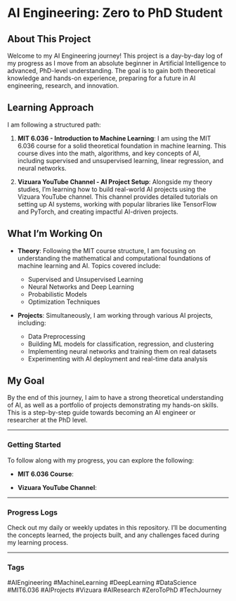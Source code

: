# **AI Engineering: Zero to PhD Student**

## **About This Project**

Welcome to my AI Engineering journey! This project is a day-by-day log of my progress as I move from an absolute beginner in Artificial Intelligence to advanced, PhD-level understanding. The goal is to gain both theoretical knowledge and hands-on experience, preparing for a future in AI engineering, research, and innovation.

## **Learning Approach**

I am following a structured path:

1. **MIT 6.036 - Introduction to Machine Learning**:
   I am using the MIT 6.036 course for a solid theoretical foundation in machine learning. This course dives into the math, algorithms, and key concepts of AI, including supervised and unsupervised learning, linear regression, and neural networks.

2. **Vizuara YouTube Channel - AI Project Setup**:
   Alongside my theory studies, I’m learning how to build real-world AI projects using the Vizuara YouTube channel. This channel provides detailed tutorials on setting up AI systems, working with popular libraries like TensorFlow and PyTorch, and creating impactful AI-driven projects.

## **What I’m Working On**

- **Theory**:
  Following the MIT course structure, I am focusing on understanding the mathematical and computational foundations of machine learning and AI. Topics covered include:

  - Supervised and Unsupervised Learning
  - Neural Networks and Deep Learning
  - Probabilistic Models
  - Optimization Techniques

- **Projects**:
  Simultaneously, I am working through various AI projects, including:

  - Data Preprocessing
  - Building ML models for classification, regression, and clustering
  - Implementing neural networks and training them on real datasets
  - Experimenting with AI deployment and real-time data analysis

## **My Goal**

By the end of this journey, I aim to have a strong theoretical understanding of AI, as well as a portfolio of projects demonstrating my hands-on skills. This is a step-by-step guide towards becoming an AI engineer or researcher at the PhD level.

---

### **Getting Started**

To follow along with my progress, you can explore the following:

- **MIT 6.036 Course**:

- **Vizuara YouTube Channel**:

---

### **Progress Logs**

Check out my daily or weekly updates in this repository. I’ll be documenting the concepts learned, the projects built, and any challenges faced during my learning process.

---

### **Tags**

\#AIEngineering #MachineLearning #DeepLearning #DataScience #MIT6.036 #AIProjects #Vizuara #AIResearch #ZeroToPhD #TechJourney
